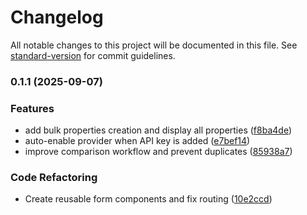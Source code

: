 # Changelog

All notable changes to this project will be documented in this file. See [standard-version](https://github.com/conventional-changelog/standard-version) for commit guidelines.

### 0.1.1 (2025-09-07)


### Features

* add bulk properties creation and display all properties ([f8ba4de](https://github.com/DominionZA2/Versus/commit/f8ba4de3270714b718b84f45251d30d8406301ac))
* auto-enable provider when API key is added ([e7bef14](https://github.com/DominionZA2/Versus/commit/e7bef149f0766520a1bedd7fa302e9adb0262d39))
* improve comparison workflow and prevent duplicates ([85938a7](https://github.com/DominionZA2/Versus/commit/85938a7728bd5a804f859657c94d4296948e79e4))


### Code Refactoring

* Create reusable form components and fix routing ([10e2ccd](https://github.com/DominionZA2/Versus/commit/10e2ccdade3a03fad0181180d0354ff89a56a8d0))
